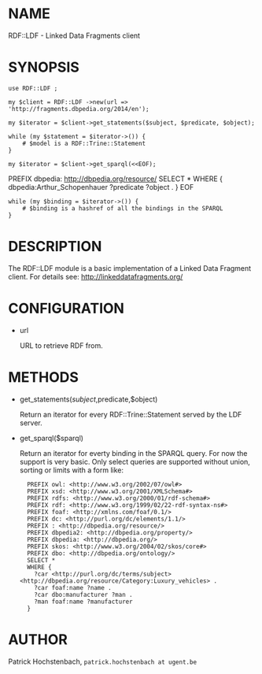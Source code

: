 # NAME

RDF::LDF - Linked Data Fragments client

# SYNOPSIS

    use RDF::LDF ;

    my $client = RDF::LDF ->new(url => 'http://fragments.dbpedia.org/2014/en');

    my $iterator = $client->get_statements($subject, $predicate, $object);

    while (my $statement = $iterator->()) {
        # $model is a RDF::Trine::Statement
    } 

    my $iterator = $client->get_sparql(<<EOF);
PREFIX dbpedia: <http://dbpedia.org/resource/>
SELECT * WHERE { dbpedia:Arthur_Schopenhauer ?predicate ?object . }
EOF

    while (my $binding = $iterator->()) {
        # $binding is a hashref of all the bindings in the SPARQL
    }

# DESCRIPTION

The RDF::LDF  module is a basic implementation of a Linked Data Fragment client. For details see:
<http://linkeddatafragments.org/>

# CONFIGURATION

- url

    URL to retrieve RDF from.

# METHODS

- get\_statements($subject,$predicate,$object)

    Return an iterator for every RDF::Trine::Statement served by the LDF server.

- get\_sparql($sparql)

    Return an iterator for everty binding in the SPARQL query. For now the support is very basic.
    Only select queries are supported without union, sorting or limits with a form like:

        PREFIX owl: <http://www.w3.org/2002/07/owl#>
        PREFIX xsd: <http://www.w3.org/2001/XMLSchema#>
        PREFIX rdfs: <http://www.w3.org/2000/01/rdf-schema#>
        PREFIX rdf: <http://www.w3.org/1999/02/22-rdf-syntax-ns#>
        PREFIX foaf: <http://xmlns.com/foaf/0.1/>
        PREFIX dc: <http://purl.org/dc/elements/1.1/>
        PREFIX : <http://dbpedia.org/resource/>
        PREFIX dbpedia2: <http://dbpedia.org/property/>
        PREFIX dbpedia: <http://dbpedia.org/>
        PREFIX skos: <http://www.w3.org/2004/02/skos/core#>
        PREFIX dbo: <http://dbpedia.org/ontology/>
        SELECT *
        WHERE {
          ?car <http://purl.org/dc/terms/subject> <http://dbpedia.org/resource/Category:Luxury_vehicles> .
          ?car foaf:name ?name .
          ?car dbo:manufacturer ?man .
          ?man foaf:name ?manufacturer
        }

# AUTHOR

Patrick Hochstenbach, `patrick.hochstenbach at ugent.be`
